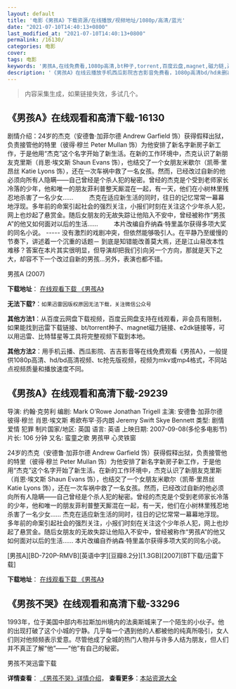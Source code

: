 ```yaml
---
layout: default
title: '电影《男孩A》下载资源/在线播放/视频地址/1080p/高清/蓝光'
date: "2021-07-10T14:40:13+0800"
last_modified_at: "2021-07-10T14:40:13+0800"
permalink: /16130/
categories: 电影
cover:
tags: 电影
keywords: '男孩A,在线免费看,1080p高清,bt种子,torrent,百度云盘,magnet,磁力链,迅雷下载资源'
description: '《男孩A》在线云播放手机西瓜影院吉吉影音免费看，1080p高清bd/hd未删减完整版和tc抢先枪版，mkv/mp4格式，附带bt/torrent种子、magnet/磁力链、百度云盘、网盘资源迅雷下载链接'
---
```


>内容采集生成，如果链接失效，多试几个。


## 《男孩A》在线观看和高清下载-16130

剧情介绍：24岁的杰克（安德鲁·加菲尔德 Andrew Garfield 饰）获得假释出狱，负责接管他的特里（彼得·穆兰 Peter Mullan 饰）为他安排了新名字新房子新工作，于是他用“杰克”这个名字开始了新生活。在新的工作环境中，杰克认识了新朋友克里斯（肖恩·埃文斯 Shaun Evans 饰），也结交了一个女朋友米歇尔（凯蒂·里昂丝 Katie Lyons 饰），还在一次车祸中救了一名女孩。然而，已经改过自新的他必须向所有人隐瞒——自己曾经是个杀人犯的秘密。曾经的杰克是个受到老师家长冷落的少年，他和唯一的朋友菲利普整天厮混在一起，有一天，他们在小树林里残忍地杀害了一名少女……  　　杰克在适应新生活的同时，往日的记忆常常一幕幕地浮现。多年前的命案引起社会的强烈关注，小报们时刻在关注这个少年杀人犯，网上也炒起了悬赏金。随后女朋友的无故失踪让他陷入不安中，曾经被称作“男孩A”的他又如何面对以后的生活……  　　本片改编自乔纳森·特里盖尔获得多项大奖的同名小说。 ----- 没有激烈的戏剧冲突，但依然能够吸引人。在平静乃至缓慢的节奏下，讲述着一个沉重的话题－ 到底是知错能改善莫大焉，还是江山易改本性难移？答案在本片其实很明显，但导演却把我们引向另一个方向，那就是天下之大，却容不下一个改过自新的男孩...另外，表演也都不错。


男孩A (2007)

**下载地址**： [在线观看下载 《男孩A》](https://www.btbtdy.me/btdy/dy4213.html) 


**无法下载?**：`如果迅雷因版权原因无法下载，关注微信公众号 `

**其他方法1**：从百度云网盘下载视频，百度云网盘支持在线观看，非会员有限制，如果能找到迅雷下载链接、bt/torrent种子、magnet磁力链接、e2dk链接等，可以用迅雷、比特彗星等工具将完整视频下载到本地。

**其他方法2**：用手机云播、西瓜影院、吉吉影音等在线免费观看《男孩A》，一般提供1080p高清、hd/bd高清视频、tc抢先版视频，视频为mkv或mp4格式，不同站点视频质量和播放速度不同。


## 《男孩A》在线观看和高清下载-29239

导演: 约翰·克劳利 编剧: Mark O’Rowe Jonathan Trigell 主演: 安德鲁·加菲尔德 彼得·穆兰 肖恩·埃文斯 希欧布罕·芬内朗 Jeremy Swift Skye Bennett 类型: 剧情 爱情 犯罪 制片国家/地区: 英国 语言: 英语 上映日期: 2007-09-08(多伦多电影节) 片长: 106 分钟 又名: 蛮童之歌 男孩甲 心灵铁窗

24岁的杰克（安德鲁·加菲尔德 Andrew Garfield 饰）获得假释出狱，负责接管他的特里（彼得·穆兰 Peter Mullan 饰）为他安排了新名字新房子新工作，于是他用“杰克”这个名字开始了新生活。在新的工作环境中，杰克认识了新朋友克里斯（肖恩·埃文斯 Shaun Evans 饰），也结交了一个女朋友米歇尔（凯蒂·里昂丝 Katie Lyons 饰），还在一次车祸中救了一名女孩。然而，已经改过自新的他必须向所有人隐瞒——自己曾经是个杀人犯的秘密。曾经的杰克是个受到老师家长冷落的少年，他和唯一的朋友菲利普整天厮混在一起，有一天，他们在小树林里残忍地杀害了一名少女…… 杰克在适应新生活的同时，往日的记忆常常一幕幕地浮现。多年前的命案引起社会的强烈关注，小报们时刻在关注这个少年杀人犯，网上也炒起了悬赏金。随后女朋友的无故失踪让他陷入不安中，曾经被称作“男孩A”的他又如何面对以后的生活…… 本片改编自乔纳森·特里盖尔获得多项大奖的同名小说。


[男孩A][BD-720P-RMVB][英语中字][豆瓣8.2分][1.3GB][2007][BT下载/迅雷下载]

**下载地址**： [在线观看下载 《男孩A》](https://www.btdx8.com/torrent/boy_a_2007.html) 


## 《男孩不哭》在线观看和高清下载-33296

1993年，位于美国中部内布拉斯加州境内的法奥斯城来了一个陌生的小伙子。他的出现打破了这个小城的宁静。几乎每一个遇到他的人都被他的纯真所吸引，女人们则对他频频表示爱意。尽管他成了全城的热门人物并与许多人结为朋友，但人们并不真正了解“他&rdquo;――&ldquo;他&rdquo;有自己的秘密。


男孩不哭迅雷下载

**详情查看**： [《男孩不哭》详情介绍](/movie/33296/)， **查看更多**：[本站资源大全](/movie/t/all/)

